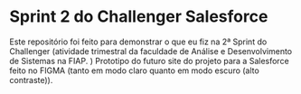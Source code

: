 # Sprint 2 do Challenger Salesforce

Este repositório foi feito para demonstrar o que eu fiz na 2ª Sprint do Challenger (atividade trimestral da faculdade de Análise e Desenvolvimento de Sistemas na FIAP. ) 
Prototipo do futuro site do projeto para a Salesforce feito no FIGMA (tanto em modo claro quanto em modo escuro (alto contraste)).
